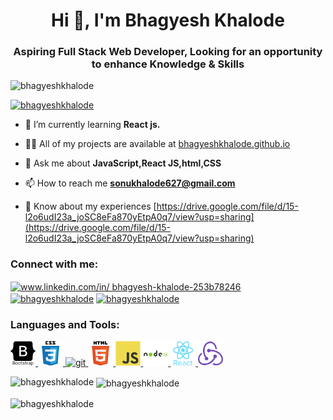 <h1 align="center">Hi 👋, I'm Bhagyesh Khalode</h1>
<h3 align="center">Aspiring Full Stack Web Developer, Looking for an opportunity to enhance Knowledge & Skills</h3>

<p align="left"> <img src="https://komarev.com/ghpvc/?username=bhagyeshkhalode&label=Profile%20views&color=0e75b6&style=flat" alt="bhagyeshkhalode" /> </p>

<p align="left"> <a href="https://github.com/ryo-ma/github-profile-trophy"><img src="https://github-profile-trophy.vercel.app/?username=bhagyeshkhalode" alt="bhagyeshkhalode" /></a> </p>

- 🌱 I’m currently learning **React js.**

- 👨‍💻 All of my projects are available at [bhagyeshkhalode.github.io](bhagyeshkhalode.github.io)

- 💬 Ask me about **JavaScript,React JS,html,CSS**

- 📫 How to reach me **sonukhalode627@gmail.com**

- 📄 Know about my experiences [https://drive.google.com/file/d/15-l2o6udI23a_joSC8eFa870yEtpA0q7/view?usp=sharing](https://drive.google.com/file/d/15-l2o6udI23a_joSC8eFa870yEtpA0q7/view?usp=sharing)

<h3 align="left">Connect with me:</h3>
<p align="left">
<a href="https://linkedin.com/in/www.linkedin.com/in/ bhagyesh-khalode-253b78246" target="blank"><img align="center" src="https://raw.githubusercontent.com/rahuldkjain/github-profile-readme-generator/master/src/images/icons/Social/linked-in-alt.svg" alt="www.linkedin.com/in/ bhagyesh-khalode-253b78246" height="30" width="40" /></a>
<a href="https://codesandbox.com/bhagyeshkhalode" target="blank"><img align="center" src="https://raw.githubusercontent.com/rahuldkjain/github-profile-readme-generator/master/src/images/icons/Social/codesandbox.svg" alt="bhagyeshkhalode" height="30" width="40" /></a>
<a href="https://www.hackerrank.com/bhagyeshkhalode" target="blank"><img align="center" src="https://raw.githubusercontent.com/rahuldkjain/github-profile-readme-generator/master/src/images/icons/Social/hackerrank.svg" alt="bhagyeshkhalode" height="30" width="40" /></a>
</p>

<h3 align="left">Languages and Tools:</h3>
<p align="left"> <a href="https://getbootstrap.com" target="_blank" rel="noreferrer"> <img src="https://raw.githubusercontent.com/devicons/devicon/master/icons/bootstrap/bootstrap-plain-wordmark.svg" alt="bootstrap" width="40" height="40"/> </a> <a href="https://www.w3schools.com/css/" target="_blank" rel="noreferrer"> <img src="https://raw.githubusercontent.com/devicons/devicon/master/icons/css3/css3-original-wordmark.svg" alt="css3" width="40" height="40"/> </a> <a href="https://git-scm.com/" target="_blank" rel="noreferrer"> <img src="https://www.vectorlogo.zone/logos/git-scm/git-scm-icon.svg" alt="git" width="40" height="40"/> </a> <a href="https://www.w3.org/html/" target="_blank" rel="noreferrer"> <img src="https://raw.githubusercontent.com/devicons/devicon/master/icons/html5/html5-original-wordmark.svg" alt="html5" width="40" height="40"/> </a> <a href="https://developer.mozilla.org/en-US/docs/Web/JavaScript" target="_blank" rel="noreferrer"> <img src="https://raw.githubusercontent.com/devicons/devicon/master/icons/javascript/javascript-original.svg" alt="javascript" width="40" height="40"/> </a> <a href="https://nodejs.org" target="_blank" rel="noreferrer"> <img src="https://raw.githubusercontent.com/devicons/devicon/master/icons/nodejs/nodejs-original-wordmark.svg" alt="nodejs" width="40" height="40"/> </a> <a href="https://reactjs.org/" target="_blank" rel="noreferrer"> <img src="https://raw.githubusercontent.com/devicons/devicon/master/icons/react/react-original-wordmark.svg" alt="react" width="40" height="40"/> </a> <a href="https://redux.js.org" target="_blank" rel="noreferrer"> <img src="https://raw.githubusercontent.com/devicons/devicon/master/icons/redux/redux-original.svg" alt="redux" width="40" height="40"/> </a> </p>

<p><img align="left" src="https://github-readme-stats.vercel.app/api/top-langs?username=bhagyeshkhalode&show_icons=true&locale=en&layout=compact" alt="bhagyeshkhalode" /></p>

<p>&nbsp;<img align="center" src="https://github-readme-stats.vercel.app/api?username=bhagyeshkhalode&show_icons=true&locale=en" alt="bhagyeshkhalode" /></p>

<p><img align="center" src="https://github-readme-streak-stats.herokuapp.com/?user=bhagyeshkhalode&" alt="bhagyeshkhalode" /></p>
